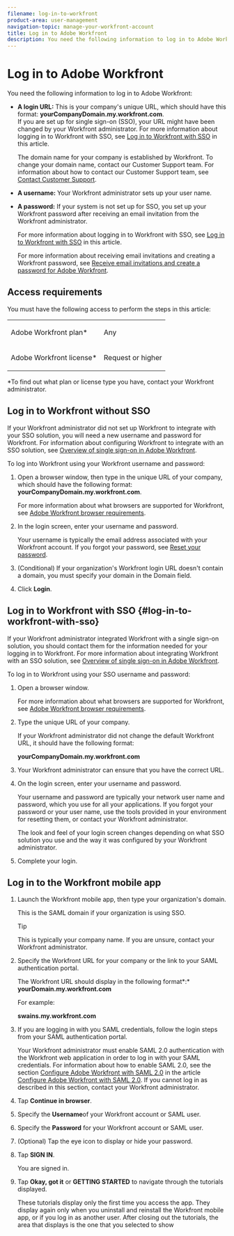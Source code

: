 ```yaml
---
filename: log-in-to-workfront
product-area: user-management
navigation-topic: manage-your-workfront-account
title: Log in to Adobe Workfront
description: You need the following information to log in to Adobe Workfront:
---
```


# Log in to Adobe Workfront

You need the following information to log in to Adobe Workfront:

* **A login URL:** This is your company's unique URL, which should have this format: **yourCompanyDomain.my.workfront.com**.  
  If you are set up for single sign-on (SSO), your URL might have been changed by your Workfront administrator. For more information about logging in to Workfront with SSO, see [Log in to Workfront with SSO](#log-in-to-workfront-with-sso) in this article.

  The domain name for your company is established by Workfront. To change your domain name, contact our Customer Support team. For information about how to contact our Customer Support team, see [Contact Customer Support](../../../workfront-basics/tips-tricks-and-troubleshooting/contact-customer-support.md).

* **A username:** Your Workfront administrator sets up your user name.
* **A password:** If your system is not set up for SSO, you set up your Workfront password after receiving an email invitation from the Workfront administrator.

  For more information about logging in to Workfront with SSO, see [Log in to Workfront with SSO](#log-in-to-workfront-with-sso) in this article.

  For more information about receiving email invitations and creating a Workfront password, see [Receive email invitations and create a password for Adobe Workfront](../../../workfront-basics/manage-your-account-and-profile/managing-your-workfront-account/receive-email-invitations.md).

## Access requirements

You must have the following access to perform the steps in this article:

<table cellspacing="0"> 
 <col> 
 </col> 
 <col> 
 </col> 
 <tbody> 
  <tr> 
   <td role="rowheader">Adobe Workfront plan*</td> 
   <td> <p>Any</p> </td> 
  </tr> 
  <tr> 
   <td role="rowheader">Adobe Workfront license*</td> 
   <td> <p>Request or higher</p> </td> 
  </tr> 
 </tbody> 
</table>

&#42;To find out what plan or license type you have, contact your Workfront administrator.

## Log in to Workfront without SSO

If your Workfront administrator did not set up Workfront to integrate with your SSO solution, you will need a new username and password for Workfront. For information about configuring Workfront to integrate with an SSO solution, see [Overview of single sign-on in Adobe Workfront](../../../administration-and-setup/add-users/single-sign-on/sso-in-workfront.md).

To log into Workfront using your Workfront username and password:

1. Open a browser window, then type in the unique URL of your company, which should have the following format: **yourCompanyDomain.my.workfront.com**.

   For more information about what browsers are supported for Workfront, see [Adobe Workfront browser requirements](../../../workfront-basics/workfront-browser-requirements.md).

1. In the login screen, enter your username and password.

   Your username is typically the email address associated with your Workfront account. If you forgot your password, see [Reset your password](../../../workfront-basics/manage-your-account-and-profile/managing-your-workfront-account/reset-your-password.md).

1. (Conditional) If your organization's Workfront login URL&nbsp;doesn't contain a domain, you must specify your domain in the Domain field.
1. Click **Login**.

## Log in to Workfront with SSO {#log-in-to-workfront-with-sso}

If your Workfront administrator integrated Workfront with a single sign-on solution, you should contact them for the information needed for your logging in to Workfront. For more information about integrating Workfront with an SSO solution, see [Overview of single sign-on in Adobe Workfront](../../../administration-and-setup/add-users/single-sign-on/sso-in-workfront.md).

To log in to Workfront using your SSO&nbsp;username and password:

1. Open a browser window.

   For more information about what browsers are supported for Workfront, see [Adobe Workfront browser requirements](../../../workfront-basics/workfront-browser-requirements.md).

1. Type the unique URL of your company.

   If your Workfront administrator did not change the default Workfront URL, it should have the following format:

   **yourCompanyDomain.my.workfront.com** 

1. Your Workfront administrator can ensure that you have the correct URL.
1. On the login screen, enter your username and password.

   Your username and password are typically&nbsp;your network user name and password, which you use for all your applications. If you forgot your password or your user name, use the tools provided in your environment for resetting them, or contact your Workfront administrator.

   The look and feel of your login screen changes depending on what SSO solution you use and the way it was configured by your Workfront administrator.&nbsp;

1. Complete your login.

## Log in to the Workfront mobile app

1. Launch the Workfront mobile app, then type your organization's domain.

   This is the SAML domain if your organization is using SSO.

   >[!TIP]
   >
   >This is typically your company name. If you are unsure, contact your Workfront administrator.

1. Specify the Workfront URL for your company or the link to your SAML authentication portal.

   The Workfront URL should display in the following format*:*<![CDATA[                               ]]>  
   **yourDomain.my.workfront.com**

   For example:

   **swains.my.workfront.com** 

1. If you are logging in with you SAML credentials, follow the login steps from your SAML authentication portal.

   Your Workfront administrator must enable SAML 2.0 authentication with the Workfront web application in order to log in with your SAML credentials. For information about how to enable SAML 2.0, see the section [Configure Adobe Workfront with SAML 2.0](../../../administration-and-setup/add-users/single-sign-on/configure-workfront-saml-2.md#saml-with-workfront-web-app) in the article [Configure Adobe Workfront with SAML 2.0](../../../administration-and-setup/add-users/single-sign-on/configure-workfront-saml-2.md). If you cannot log in as described in this section, contact your Workfront administrator.

1. Tap **Continue in browser**.
1. Specify the **Username**of your Workfront account or SAML user.
1. Specify the **Password** for your Workfront account or SAML user.
1. (Optional) Tap the eye icon to display or hide your password.
1. Tap **SIGN IN**.

   You are signed in.

1. Tap **Okay, got it** or **GETTING STARTED** to navigate through the tutorials displayed.

   These tutorials display only the first time you access the app. They display again only when you uninstall and reinstall the Workfront mobile app, or if you log in as another user. After closing out the tutorials, the area that displays is the one that you selected to show

